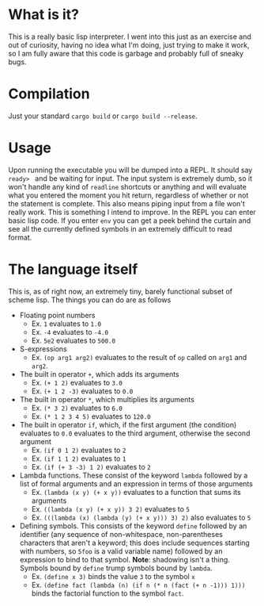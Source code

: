 # What is it?
This is a really basic lisp interpreter. I went into this just as an exercise and out of curiosity, having no idea what I'm doing, just trying to make it work, so I am fully aware that this code is garbage and probably full of sneaky bugs. 

# Compilation
Just your standard `cargo build` or `cargo build --release`. 

# Usage
Upon running the executable you will be dumped into a REPL. It should say `ready> ` and be waiting for input. The input system is extremely dumb, so it won't handle any kind of `readline` shortcuts or anything and will evaluate what you entered the moment you hit return, regardless of whether or not the statement is complete. This also means piping input from a file won't really work. This is something I intend to improve. In the REPL you can enter basic lisp code. If you enter `env` you can get a peek behind the curtain and see all the currently defined symbols in an extremely difficult to read format.

# The language itself
This is, as of right now, an extremely tiny, barely functional subset of scheme lisp. The things you can do are as follows
 - Floating point numbers
   * Ex. `1` evaluates to `1.0`
   * Ex. `-4` evaluates to `-4.0`
   * Ex. `5e2` evaluates to `500.0`
 - S-expressions
   * Ex. `(op arg1 arg2)` evaluates to the result of `op` called on `arg1` and `arg2`.
 - The built in operator `+`, which adds its arguments
   * Ex. `(+ 1 2)` evaluates to `3.0`
   * Ex. `(+ 1 2 -3)` evaluates to `0.0`
 - The built in operator `*`, which multiplies its arguments
   * Ex. `(* 3 2)` evaluates to `6.0`
   * Ex. `(* 1 2 3 4 5)` evaluates to `120.0`
 - The built in operator `if`, which, if the first argument (the condition) evaluates to `0.0` evaluates to the third argument, otherwise the second argument
   * Ex. `(if 0 1 2)` evaluates to `2`
   * Ex. `(if 1 1 2)` evaluates to `1`
   * Ex. `(if (+ 3 -3) 1 2)` evaluates to `2`
 - Lambda functions. These consist of the keyword `lambda` followed by a list of formal arguments and an expression in terms of those arguments
   * Ex. `(lambda (x y) (+ x y))` evaluates to a function that sums its arguments
   * Ex. `((lambda (x y) (+ x y)) 3 2)` evaluates to `5`
   * Ex. `(((lambda (x) (lambda (y) (+ x y))) 3) 2)` also evaluates to `5`
 - Defining symbols. This consists of the keyword `define` followed by an identifier (any sequence of non-whitespace, non-parentheses characters that aren't a keyword; this does include sequences starting with numbers, so `5foo` is a valid variable name) followed by an expression to bind to that symbol. **Note**: shadowing isn't a thing. Symbols bound by `define` trump symbols bound by `lambda`.
   * Ex. `(define x 3)` binds the value `3` to the symbol `x`
   * Ex. `(define fact (lambda (n) (if n (* n (fact (+ n -1))) 1)))` binds the factorial function to the symbol `fact`.
